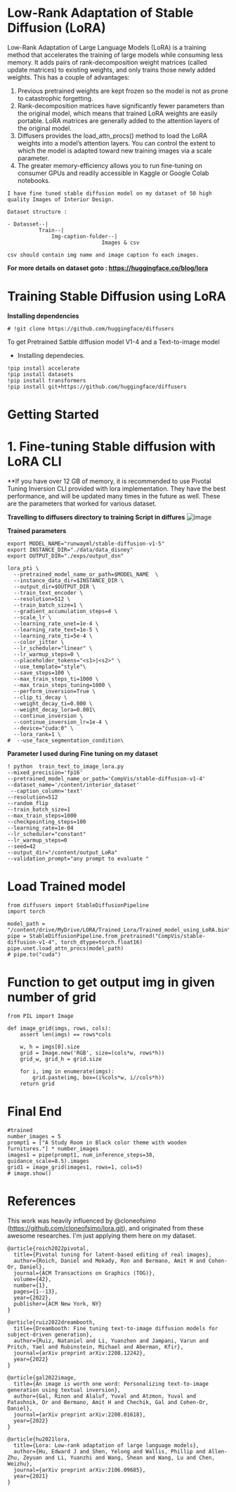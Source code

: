 # Low-Rank Adaptation of Stable Diffusion (LoRA)
Low-Rank Adaptation of Large Language Models (LoRA) is a training method that accelerates the training of large models while consuming less memory. It adds pairs of rank-decomposition weight matrices (called update matrices) to existing weights, and only trains those newly added weights. This has a couple of advantages:

1. Previous pretrained weights are kept frozen so the model is not as prone to catastrophic forgetting.
2. Rank-decomposition matrices have significantly fewer parameters than the original model, which means that trained LoRA weights are easily portable.
LoRA matrices are generally added to the attention layers of the original model.
3. Diffusers provides the load_attn_procs() method to load the LoRA weights into a model’s attention layers. You can control the extent to which the model is adapted toward new training images via a scale parameter.
4. The greater memory-efficiency allows you to run fine-tuning on consumer GPUs and readily accessible in Kaggle or Google Colab notebooks.

```
I have fine tuned stable diffusion model on my dataset of 50 high quality Images of Interior Design.

Dataset structure :

- Datasset--|
          Train--|
              Img-caption-folder--|
                              Images & csv

csv should contain img name and image caption fo each images.
```
**For more details on dataset goto :  https://huggingface.co/blog/lora**

# Training Stable Diffusion using LoRA

**Installing dependencies**


```
# !git clone https://github.com/huggingface/diffusers
```

To get Pretrained Satble diffusion model V1-4 and a Text-to-image model


*   Installing dependecies.

```
!pip install accelerate
!pip install datasets
!pip install transformers
!pip install git+https://github.com/huggingface/diffusers
```

# Getting Started

# 1. Fine-tuning Stable diffusion with LoRA CLI

**If you have over 12 GB of memory, it is recommended to use Pivotal Tuning Inversion CLI provided with lora implementation. 
They have the best performance, and will be updated many times in the future as well. 
These are the parameters that worked for various dataset.


**Travelling to diffusers directory to training Script in diffures**
![image](https://github.com/Tobaisfire/LoRA-Stable-Diffusion/assets/67000746/9f264028-d6ee-4374-a230-1b21ada04065)

**Trained parameters**

```
export MODEL_NAME="runwayml/stable-diffusion-v1-5"
export INSTANCE_DIR="./data/data_disney"
export OUTPUT_DIR="./exps/output_dsn"

lora_pti \
  --pretrained_model_name_or_path=$MODEL_NAME  \
  --instance_data_dir=$INSTANCE_DIR \
  --output_dir=$OUTPUT_DIR \
  --train_text_encoder \
  --resolution=512 \
  --train_batch_size=1 \
  --gradient_accumulation_steps=4 \
  --scale_lr \
  --learning_rate_unet=1e-4 \
  --learning_rate_text=1e-5 \
  --learning_rate_ti=5e-4 \
  --color_jitter \
  --lr_scheduler="linear" \
  --lr_warmup_steps=0 \
  --placeholder_tokens="<s1>|<s2>" \
  --use_template="style"\
  --save_steps=100 \
  --max_train_steps_ti=1000 \
  --max_train_steps_tuning=1000 \
  --perform_inversion=True \
  --clip_ti_decay \
  --weight_decay_ti=0.000 \
  --weight_decay_lora=0.001\
  --continue_inversion \
  --continue_inversion_lr=1e-4 \
  --device="cuda:0" \
  --lora_rank=1 \
#  --use_face_segmentation_condition\

```

**Parameter I used during Fine tuning on my dataset**
```
! python  train_text_to_image_lora.py
--mixed_precision='fp16'
--pretrained_model_name_or_path='CompVis/stable-diffusion-v1-4'
--dataset_name='/content/interior_dataset'
 --caption_column='text'
--resolution=512
--random_flip
--train_batch_size=1
--max_train_steps=1000
--checkpointing_steps=100
--learning_rate=1e-04
--lr_scheduler="constant"
--lr_warmup_steps=0
--seed=42
--output_dir="/content/output_LoRa"
--validation_prompt="any prompt to evaluate "

```

# Load Trained model 

```
from diffusers import StableDiffusionPipeline
import torch

model_path = "/content/drive/MyDrive/LORA/Trained_Lora/Trained_model_using_LoRA.bin"
pipe = StableDiffusionPipeline.from_pretrained("CompVis/stable-diffusion-v1-4", torch_dtype=torch.float16)
pipe.unet.load_attn_procs(model_path)
# pipe.to("cuda")

```
# Function to get output img in given number of grid
```
from PIL import Image

def image_grid(imgs, rows, cols):
    assert len(imgs) == rows*cols

    w, h = imgs[0].size
    grid = Image.new('RGB', size=(cols*w, rows*h))
    grid_w, grid_h = grid.size

    for i, img in enumerate(imgs):
        grid.paste(img, box=(i%cols*w, i//cols*h))
    return grid

```

# Final End 

```
#trained
number_images = 5
prompt1 = ["A Study Room in Black color theme with wooden furnitures."] * number_images
images1 = pipe(prompt1, num_inference_steps=30, guidance_scale=8.5).images
grid1 = image_grid(images1, rows=1, cols=5)
# image.show()

```

# References

This work was heavily influenced by  @cloneofsimo (https://github.com/cloneofsimo/lora.git), and originated from these awesome researches. I'm just applying them here on my dataset.

```
@article{roich2022pivotal,
  title={Pivotal tuning for latent-based editing of real images},
  author={Roich, Daniel and Mokady, Ron and Bermano, Amit H and Cohen-Or, Daniel},
  journal={ACM Transactions on Graphics (TOG)},
  volume={42},
  number={1},
  pages={1--13},
  year={2022},
  publisher={ACM New York, NY}
}
```

```
@article{ruiz2022dreambooth,
  title={Dreambooth: Fine tuning text-to-image diffusion models for subject-driven generation},
  author={Ruiz, Nataniel and Li, Yuanzhen and Jampani, Varun and Pritch, Yael and Rubinstein, Michael and Aberman, Kfir},
  journal={arXiv preprint arXiv:2208.12242},
  year={2022}
}
```

```
@article{gal2022image,
  title={An image is worth one word: Personalizing text-to-image generation using textual inversion},
  author={Gal, Rinon and Alaluf, Yuval and Atzmon, Yuval and Patashnik, Or and Bermano, Amit H and Chechik, Gal and Cohen-Or, Daniel},
  journal={arXiv preprint arXiv:2208.01618},
  year={2022}
}
```

```
@article{hu2021lora,
  title={Lora: Low-rank adaptation of large language models},
  author={Hu, Edward J and Shen, Yelong and Wallis, Phillip and Allen-Zhu, Zeyuan and Li, Yuanzhi and Wang, Shean and Wang, Lu and Chen, Weizhu},
  journal={arXiv preprint arXiv:2106.09685},
  year={2021}
}

```



